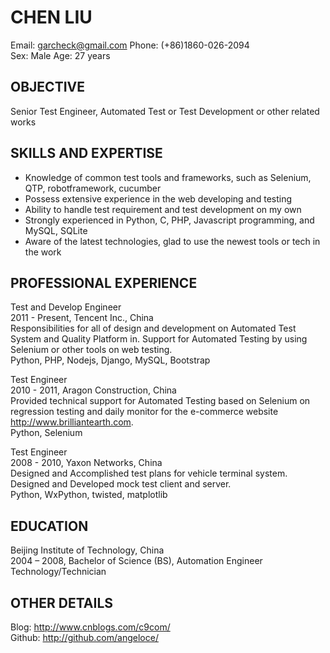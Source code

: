 # CHEN LIU
Email: garcheck@gmail.com  Phone: (+86)1860-026-2094  
Sex: Male  Age: 27 years

## OBJECTIVE
Senior Test Engineer, Automated Test or Test Development or other related works

## SKILLS AND EXPERTISE
* Knowledge of common test tools and frameworks, such as Selenium, QTP, robotframework, cucumber
* Possess extensive experience in the web developing and testing 
* Ability to handle test requirement and test development on my own
* Strongly experienced in Python, C, PHP, Javascript programming, and MySQL, SQLite
* Aware of the latest technologies, glad to use the newest tools or tech in the work

## PROFESSIONAL EXPERIENCE
Test and Develop Engineer  
2011 - Present, Tencent Inc., China   
Responsibilities for all of design and development on Automated Test System and Quality Platform in. 
Support for Automated Testing by using Selenium or other tools on web testing.  
Python, PHP, Nodejs, Django, MySQL, Bootstrap

Test Engineer  
2010 - 2011, Aragon Construction, China  
Provided technical support for Automated Testing based on Selenium on regression testing and daily monitor
for the e-commerce website http://www.brilliantearth.com.  
Python, Selenium

Test Engineer  
2008 - 2010, Yaxon Networks, China  
Designed and Accomplished test plans for vehicle terminal system. Designed and Developed mock test client
and server.  
Python, WxPython, twisted, matplotlib

## EDUCATION
Beijing Institute of Technology, China  
2004 – 2008, Bachelor of Science (BS), Automation Engineer Technology/Technician

## OTHER DETAILS
Blog: http://www.cnblogs.com/c9com/  
Github: http://github.com/angeloce/  
